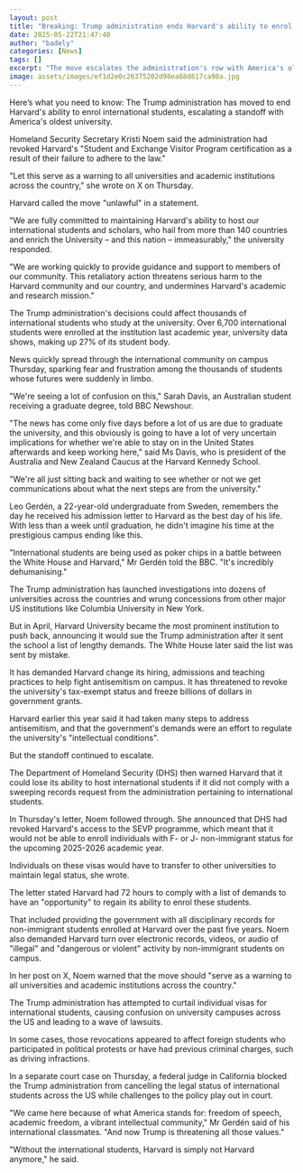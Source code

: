 ```yaml
---
layout: post
title: "Breaking: Trump administration ends Harvard's ability to enrol international students"
date: 2025-05-22T21:47:40
author: "badely"
categories: [News]
tags: []
excerpt: "The move escalates the administration's row with America's oldest university over hiring, admissions and teaching practices."
image: assets/images/ef1d2e0c26375202d98ea68d617ca98a.jpg
---
```


Here’s what you need to know: The Trump administration has moved to end Harvard's ability to enrol international students, escalating a standoff with America's oldest university.

Homeland Security Secretary Kristi Noem said the administration had revoked Harvard's "Student and Exchange Visitor Program certification as a result of their failure to adhere to the law." 

"Let this serve as a warning to all universities and academic institutions across the country," she wrote on X on Thursday.

Harvard called the move "unlawful" in a statement.

"We are fully committed to maintaining Harvard's ability to host our international students and scholars, who hail from more than 140 countries and enrich the University – and this nation – immeasurably," the university responded.

"We are working quickly to provide guidance and support to members of our community. This retaliatory action threatens serious harm to the Harvard community and our country, and undermines Harvard's academic and research mission."

The Trump administration's decisions could affect thousands of international students who study at the university. Over 6,700 international students were enrolled at the institution last academic year, university data shows, making up 27% of its student body. 

News quickly spread through the international community on campus Thursday, sparking fear and frustration among the thousands of students whose futures were suddenly in limbo.

"We're seeing a lot of confusion on this," Sarah Davis, an Australian student receiving a graduate degree, told BBC Newshour. 

"The news has come only five days before a lot of us are due to graduate the university, and this obviously is going to have a lot of very uncertain implications for whether we're able to stay on in the United States afterwards and keep working here," said Ms Davis, who is president of the Australia and New Zealand Caucus at the Harvard Kennedy School.

"We're all just sitting back and waiting to see whether or not we get communications about what the next steps are from the university."

Leo Gerdén, a 22-year-old undergraduate from Sweden, remembers the day he received his admission letter to Harvard as the best day of his life. With less than a week until graduation, he didn't imagine his time at the prestigious campus ending like this.

"International students are being used as poker chips in a battle between the White House and Harvard," Mr Gerdén told the BBC. "It's incredibly dehumanising."

The Trump administration has launched investigations into dozens of universities across the countries and wrung concessions from other major US institutions like Columbia University in New York.

But in April, Harvard University became the most prominent institution to push back, announcing it would sue the Trump administration after it sent the school a list of lengthy demands. The White House later said the list was sent by mistake. 

It has demanded Harvard change its hiring, admissions and teaching practices to help fight antisemitism on campus. It has threatened to revoke the university's tax-exempt status and freeze billions of dollars in government grants.

Harvard earlier this year said it had taken many steps to address antisemitism, and that the government's demands were an effort to regulate the university's "intellectual conditions". 

But the standoff continued to escalate.

The Department of Homeland Security (DHS) then warned Harvard that it could lose its ability to host international students if it did not comply with a sweeping records request from the administration pertaining to international students.

In Thursday's letter, Noem followed through. She announced that DHS had revoked Harvard's access to the SEVP programme, which meant that it would not be able to enroll individuals with F- or J- non-immigrant status for the upcoming 2025-2026 academic year. 

Individuals on these visas would have to transfer to other universities to maintain legal status, she wrote.

The letter stated Harvard had 72 hours to comply with a list of demands to have an "opportunity" to regain its ability to enrol these students. 

That included providing the government with all disciplinary records for non-immigrant students enrolled at Harvard over the past five years. Noem also demanded Harvard turn over electronic records, videos, or audio of "illegal" and "dangerous or violent" activity by non-immigrant students on campus.

In her post on X, Noem warned that the move should "serve as a warning to all universities and academic institutions across the country."

The Trump administration has attempted to curtail individual visas for international students, causing confusion on university campuses across the US and leading to a wave of lawsuits.

In some cases, those revocations appeared to affect foreign students who participated in political protests or have had previous criminal charges, such as driving infractions.

In a separate court case on Thursday, a federal judge in California blocked the Trump administration from cancelling the legal status of international students across the US while challenges to the policy play out in court. 

"We came here because of what America stands for: freedom of speech, academic freedom, a vibrant intellectual community," Mr Gerdén said of his international classmates. "And now Trump is threatening all those values."

"Without the international students, Harvard is simply not Harvard anymore," he said.

